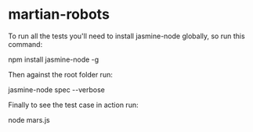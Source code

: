 martian-robots
==============

To run all the tests you'll need to install jasmine-node globally, so run this command:

npm install jasmine-node -g


Then against the root folder run:

jasmine-node spec --verbose


Finally to see the test case in action run:

node mars.js
